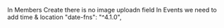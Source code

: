 In Members Create there is no image uploadn field 
In Events we need to add time & location
  "date-fns": "^4.1.0",